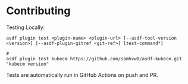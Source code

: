 # Contributing

Testing Locally:

```shell
asdf plugin test <plugin-name> <plugin-url> [--asdf-tool-version <version>] [--asdf-plugin-gitref <git-ref>] [test-command*]

#
asdf plugin test kubecm https://github.com/samhvw8/asdf-kubecm.git "kubecm version"
```

Tests are automatically run in GitHub Actions on push and PR.
